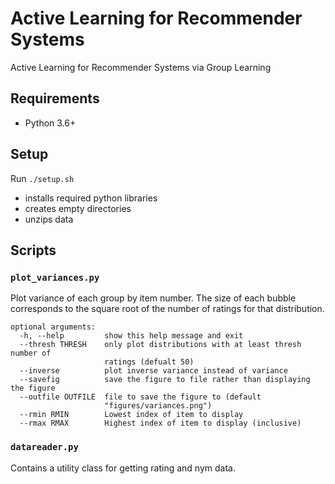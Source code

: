 # Active Learning for Recommender Systems

Active Learning for Recommender Systems via Group Learning

## Requirements
* Python 3.6+

## Setup 

Run `./setup.sh`
* installs required python libraries
* creates empty directories
* unzips data

## Scripts

### `plot_variances.py`
Plot variance of each group by item number. The size of each bubble corresponds to the square root of the number of ratings for that distribution.
```
optional arguments:
  -h, --help         show this help message and exit
  --thresh THRESH    only plot distributions with at least thresh number of
                     ratings (defualt 50)
  --inverse          plot inverse variance instead of variance
  --savefig          save the figure to file rather than displaying the figure
  --outfile OUTFILE  file to save the figure to (default
                     "figures/variances.png")
  --rmin RMIN        Lowest index of item to display
  --rmax RMAX        Highest index of item to display (inclusive)
 ```

### `datareader.py`
Contains a utility class for getting rating and nym data.